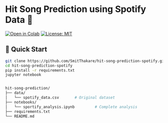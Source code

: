 # Hit Song Prediction using Spotify Data 🎵

[![Open in Colab](https://colab.research.google.com/assets/colab-badge.svg)](https://colab.research.google.com/github/SmitThakare/hit-song-prediction-spotify/)
[![License: MIT](https://img.shields.io/badge/License-MIT-yellow.svg)](https://opensource.org/licenses/MIT)

## 🚀 Quick Start
```bash
git clone https://github.com/SmitThakare/hit-song-prediction-spotify.git
cd hit-song-prediction-spotify
pip install -r requirements.txt
jupyter notebook


hit-song-prediction/
├── data/
│   └── spotify_data.csv       # Original dataset
├── notebooks/
│   └── sportify_analysis.ipynb         # Complete analysis
├── requirements.txt
└── README.md
